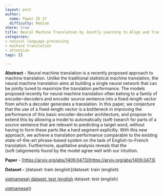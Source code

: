 ```yaml
---
layout: post
author:
  name: Paper ID 37
  difficulty: Medium
share: true
title: Neural Machine Translation by Jointly Learning to Align and Translate
categories:
- natural language processing
- machine translation
- attention
tags: []

---
```

**Abstract** - Neural machine translation is a recently proposed approach to machine translation. Unlike the traditional statistical machine translation, the neural machine translation aims at building a single neural network that can be jointly tuned to maximize the translation performance. The models proposed recently for neural machine translation often belong to a family of encoder–decoders and encoder source sentence into a fixed-length vector from which a decoder generates a translation. In this paper, we conjecture that the use of a fixed-length vector is a bottleneck in improving the performance of this basic encoder-decoder architecture, and propose to extend this by allowing a model to automatically (soft-)search for parts of a source sentence that are relevant to predicting a target word, without having to form these parts like a hard segment explicitly. With this new approach, we achieve a translation performance comparable to the existing state-of-the-art phrase-based system on the task of English-to-French translation. Furthermore, qualitative analysis reveals that the (soft-)alignments found by the model agree well with our intuition.

**Paper** - [https://arxiv.org/abs/1409.0473](https://arxiv.org/abs/1409.0473)

**Dataset -** [dataset: train (english](dataset: train (english)

[ vietnamese)
dataset: test (english]( vietnamese)
dataset: test (english)

[ vietnamese)]( vietnamese))
    